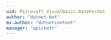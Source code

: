 ```yaml
---
uid: Microsoft.VisualBasic.DateFormat
author: "dotnet-bot"
ms.author: "dotnetcontent"
manager: "wpickett"
---
```

